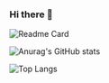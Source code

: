 ### Hi there 👋

![Readme Card](https://github-readme-stats.vercel.app/api/pin/?username=LuciferLordKing&repo=github-readme-stats&theme=cobalt)

![Anurag's GitHub stats](https://github-readme-stats.vercel.app/api?username=LuciferLordKing&show_icons=true&theme=jolly)

![Top Langs](https://github-readme-stats.vercel.app/api/top-langs/?username=anuraghazra)

<!--
**LuciferLordKing/LuciferLordKing** is a ✨ _special_ ✨ repository because its `README.md` (this file) appears on your GitHub profile.

Here are some ideas to get you started:

- 🔭 I’m currently working on ...
- 🌱 I’m currently learning ...
- 👯 I’m looking to collaborate on ...
- 🤔 I’m looking for help with ...
- 💬 Ask me about ...
- 📫 How to reach me: ...
- 😄 Pronouns: ...
- ⚡ Fun fact: ...
-->
